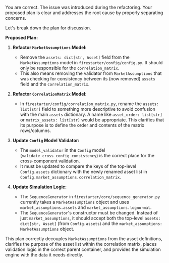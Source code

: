 You are correct. The issue was introduced during the refactoring. Your proposed plan is clear and addresses the root cause by properly separating concerns.

Let's break down the plan for discussion.

**Proposed Plan:**

1. **Refactor `MarketAssumptions` Model:**

   - Remove the `assets: dict[str, Asset]` field from the `MarketAssumptions` model in `firestarter/config/config.py`. It should only be responsible for the `correlation_matrix`.
   - This also means removing the validator from `MarketAssumptions` that was checking for consistency between its (now removed) `assets` field and the `correlation_matrix`.

2. **Refactor `CorrelationMatrix` Model:**

   - In `firestarter/config/correlation_matrix.py`, rename the `assets: list[str]` field to something more descriptive to avoid confusion with the main `assets` dictionary. A name like `asset_order: list[str]` or `matrix_assets: list[str]` would be appropriate. This clarifies that its purpose is to define the order and contents of the matrix rows/columns.

3. **Update `Config` Model Validator:**

   - The `model_validator` in the `Config` model (`validate_cross_config_consistency`) is the correct place for the cross-component validation.
   - It must be updated to compare the keys of the top-level `Config.assets` dictionary with the newly renamed asset list in `Config.market_assumptions.correlation_matrix`.

4. **Update Simulation Logic:**
   - The `SequenceGenerator` in `firestarter/core/sequence_generator.py` currently takes a `MarketAssumptions` object and uses `market_assumptions.assets` and `market_assumptions.lognormal`.
   - The `SequenceGenerator`'s constructor must be changed. Instead of just `market_assumptions`, it should accept both the top-level `assets: dict[str, Asset]` (from `Config.assets`) and the `market_assumptions: MarketAssumptions` object.

This plan correctly decouples `MarketAssumptions` from the asset definitions, clarifies the purpose of the asset list within the correlation matrix, places validation logic in the correct parent container, and provides the simulation engine with the data it needs directly.
